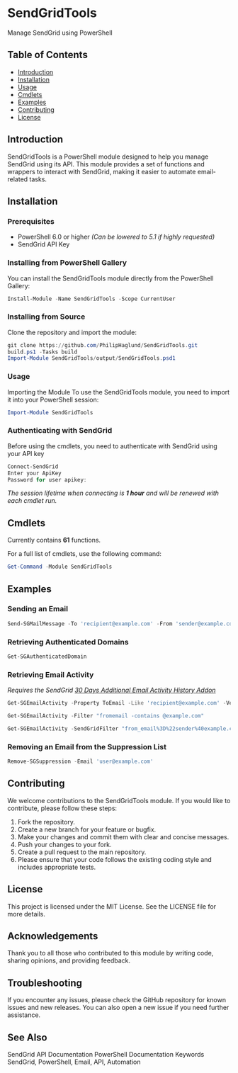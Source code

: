 # SendGridTools

Manage SendGrid using PowerShell

## Table of Contents

- [Introduction](#introduction)
- [Installation](#installation)
- [Usage](#usage)
- [Cmdlets](#cmdlets)
- [Examples](#examples)
- [Contributing](#contributing)
- [License](#license)

## Introduction

SendGridTools is a PowerShell module designed to help you manage SendGrid using its API. This module provides a set of functions and wrappers to interact with SendGrid, making it easier to automate email-related tasks.

## Installation

### Prerequisites

- PowerShell 6.0 or higher *(Can be lowered to 5.1 if highly requested)*
- SendGrid API Key

### Installing from PowerShell Gallery

You can install the SendGridTools module directly from the PowerShell Gallery:

```PowerShell
Install-Module -Name SendGridTools -Scope CurrentUser
```
### Installing from Source
Clone the repository and import the module:
```PowerShell
git clone https://github.com/PhilipHaglund/SendGridTools.git
build.ps1 -Tasks build
Import-Module SendGridTools/output/SendGridTools.psd1
```

### Usage
Importing the Module
To use the SendGridTools module, you need to import it into your PowerShell session:
```PowerShell
Import-Module SendGridTools
```
### Authenticating with SendGrid
Before using the cmdlets, you need to authenticate with SendGrid using your API key
```PowerShell
Connect-SendGrid
Enter your ApiKey
Password for user apikey:
```

*The session lifetime when connecting is **1 hour** and will be renewed with each cmdlet run.*


## Cmdlets
Currently contains **61** functions.

For a full list of cmdlets, use the following command:

```PowerShell
Get-Command -Module SendGridTools
```

## Examples
### Sending an Email
```PowerShell
Send-SGMailMessage -To 'recipient@example.com' -From 'sender@example.com' -Subject 'Test Email' -Body 'This is a test email.'
```
### Retrieving Authenticated Domains
```PowerShell
Get-SGAuthenticatedDomain
```
### Retrieving Email Activity
*Requires the SendGrid [30 Days Additional Email Activity History Addon](https://sendgrid.com/en-us/solutions/add-ons/30-days-additional-email-activity-history)*
```PowerShell
Get-SGEmailActivity -Property ToEmail -Like 'recipient@example.com' -Verbose
```
```PowerShell
Get-SGEmailActivity -Filter "fromemail -contains @example.com"
```
```PowerShell
Get-SGEmailActivity -SendGridFilter "from_email%3D%22sender%40example.com%22"
```
### Removing an Email from the Suppression List
```PowerShell
Remove-SGSuppression -Email 'user@example.com'
```


## Contributing
We welcome contributions to the SendGridTools module. If you would like to contribute, please follow these steps:

1. Fork the repository.
2. Create a new branch for your feature or bugfix.
3. Make your changes and commit them with clear and concise messages.
4. Push your changes to your fork.
5. Create a pull request to the main repository.
6. Please ensure that your code follows the existing coding style and includes appropriate tests.

## License
This project is licensed under the MIT License. See the LICENSE file for more details.

## Acknowledgements
Thank you to all those who contributed to this module by writing code, sharing opinions, and providing feedback.

## Troubleshooting
If you encounter any issues, please check the GitHub repository for known issues and new releases. You can also open a new issue if you need further assistance.

## See Also
SendGrid API Documentation
PowerShell Documentation
Keywords
SendGrid, PowerShell, Email, API, Automation